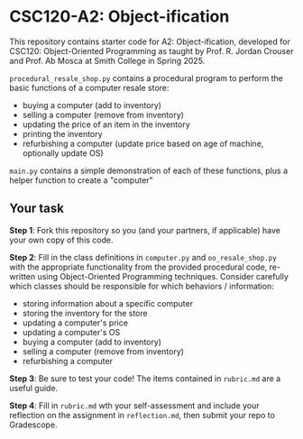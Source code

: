 # CSC120-A2: Object-ification

This repository contains starter code for A2: Object-ification, developed for CSC120: Object-Oriented Programming as taught by Prof. R. Jordan Crouser and Prof. Ab Mosca at Smith College in Spring 2025.
  
 `procedural_resale_shop.py` contains a procedural program to perform the basic functions of a computer resale store:
   - buying a computer (add to inventory)
   - selling a computer (remove from inventory)
   - updating the price of an item in the inventory
   - printing the inventory
   - refurbishing a computer (update price based on age of machine, optionally update OS)
   
  `main.py` contains a simple demonstration of each of these functions, plus a helper function to create a "computer"
  
  ## Your task
  
  **Step 1**: Fork this repository so you (and your partners, if applicable) have your own copy of this code.
  
  **Step 2**: Fill in the class definitions in `computer.py` and `oo_resale_shop.py` with the appropriate functionality from the provided procedural code, re-written using Object-Oriented Programming techniques. Consider carefully which classes should be responsible for which behaviors / information:
  - storing information about a specific computer
  - storing the inventory for the store
  - updating a computer's price
  - updating a computer's OS
  - buying a computer (add to inventory)
  - selling a computer (remove from inventory)
  - refurbishing a computer

 **Step 3**: Be sure to test your code! The items contained in `rubric.md` are a useful guide.
 
**Step 4**: Fill in `rubric.md` wth your self-assessment and include your reflection on the assignment in `reflection.md`, then submit your repo to Gradescope.
